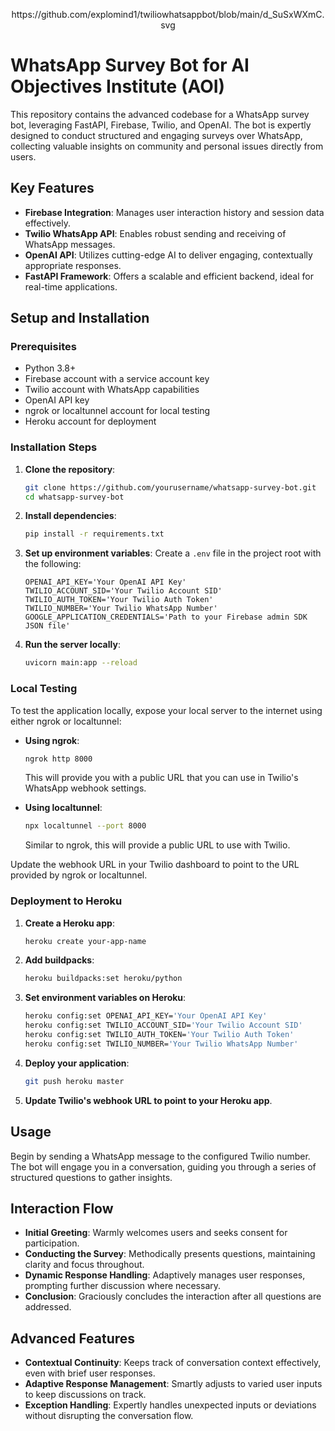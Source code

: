 


<p align="center">
https://github.com/explomind1/twiliowhatsappbot/blob/main/d_SuSxWXmC.svg
</p>

# WhatsApp Survey Bot for AI Objectives Institute (AOI)

This repository contains the advanced codebase for a WhatsApp survey bot, leveraging FastAPI, Firebase, Twilio, and OpenAI. The bot is expertly designed to conduct structured and engaging surveys over WhatsApp, collecting valuable insights on community and personal issues directly from users.

## Key Features

- **Firebase Integration**: Manages user interaction history and session data effectively.
- **Twilio WhatsApp API**: Enables robust sending and receiving of WhatsApp messages.
- **OpenAI API**: Utilizes cutting-edge AI to deliver engaging, contextually appropriate responses.
- **FastAPI Framework**: Offers a scalable and efficient backend, ideal for real-time applications.

## Setup and Installation

### Prerequisites

- Python 3.8+
- Firebase account with a service account key
- Twilio account with WhatsApp capabilities
- OpenAI API key
- ngrok or localtunnel account for local testing
- Heroku account for deployment

### Installation Steps

1. **Clone the repository**:
   ```bash
   git clone https://github.com/yourusername/whatsapp-survey-bot.git
   cd whatsapp-survey-bot
   ```

2. **Install dependencies**:
   ```bash
   pip install -r requirements.txt
   ```

3. **Set up environment variables**:
   Create a `.env` file in the project root with the following:
   ```plaintext
   OPENAI_API_KEY='Your OpenAI API Key'
   TWILIO_ACCOUNT_SID='Your Twilio Account SID'
   TWILIO_AUTH_TOKEN='Your Twilio Auth Token'
   TWILIO_NUMBER='Your Twilio WhatsApp Number'
   GOOGLE_APPLICATION_CREDENTIALS='Path to your Firebase admin SDK JSON file'
   ```

4. **Run the server locally**:
   ```bash
   uvicorn main:app --reload
   ```

### Local Testing

To test the application locally, expose your local server to the internet using either ngrok or localtunnel:

- **Using ngrok**:
  ```bash
  ngrok http 8000
  ```
  This will provide you with a public URL that you can use in Twilio's WhatsApp webhook settings.

- **Using localtunnel**:
  ```bash
  npx localtunnel --port 8000
  ```
  Similar to ngrok, this will provide a public URL to use with Twilio.

Update the webhook URL in your Twilio dashboard to point to the URL provided by ngrok or localtunnel.

### Deployment to Heroku

1. **Create a Heroku app**:
   ```bash
   heroku create your-app-name
   ```

2. **Add buildpacks**:
   ```bash
   heroku buildpacks:set heroku/python
   ```

3. **Set environment variables on Heroku**:
   ```bash
   heroku config:set OPENAI_API_KEY='Your OpenAI API Key'
   heroku config:set TWILIO_ACCOUNT_SID='Your Twilio Account SID'
   heroku config:set TWILIO_AUTH_TOKEN='Your Twilio Auth Token'
   heroku config:set TWILIO_NUMBER='Your Twilio WhatsApp Number'
   ```

4. **Deploy your application**:
   ```bash
   git push heroku master
   ```

5. **Update Twilio's webhook URL to point to your Heroku app**.

## Usage

Begin by sending a WhatsApp message to the configured Twilio number. The bot will engage you in a conversation, guiding you through a series of structured questions to gather insights.

## Interaction Flow

- **Initial Greeting**: Warmly welcomes users and seeks consent for participation.
- **Conducting the Survey**: Methodically presents questions, maintaining clarity and focus throughout.
- **Dynamic Response Handling**: Adaptively manages user responses, prompting further discussion where necessary.
- **Conclusion**: Graciously concludes the interaction after all questions are addressed.

## Advanced Features

- **Contextual Continuity**: Keeps track of conversation context effectively, even with brief user responses.
- **Adaptive Response Management**: Smartly adjusts to varied user inputs to keep discussions on track.
- **Exception Handling**: Expertly handles unexpected inputs or deviations without disrupting the conversation flow.

